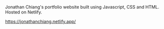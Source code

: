 Jonathan Chiang's portfolio website built using Javascript, CSS and HTML. Hosted on Netlify.

https://jonathanchiang.netlify.app/

